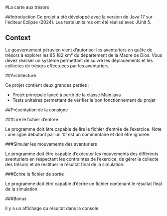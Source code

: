 #La carte aux trésors

##Introduction
Ce projet a été développé avec la version de Java 17 sur l'éditeur Eclipse (2024).
Les tests unitaires ont été réalisé avec JUnit 5.


## Context

Le gouvernement péruvien vient d’autoriser les aventuriers en quête de trésors à explorer les 85 182 km² du département de la Madre de Dios. 
Vous devez réaliser un système permettant de suivre les déplacements et les collectes de trésors effectuées par les aventuriers.


##Architecture

 Ce projet contient deux grandes parties :
 + Projet principale lancé à partir de la classe Main.java
 + Tests unitaires permettant de vérifier le bon fonctionnement du projet


##Présentation de la consigne

###Lire le fichier d’entrée

Le programme doit être capable de lire le fichier d’entrée de l’exercice.
Note : une ligne débutant par un ‘#’ est un commentaire et doit être ignorée.

###Simuler les mouvements des aventuriers

Le programme doit être capable d’exécuter les mouvements des différents aventuriers en respectant
les contraintes de l’exercice, de gérer la collecte des trésors et de restituer le résultat final de la
simulation.

###Ecrire le fichier de sortie

Le programme doit être capable d’écrire un fichier contenant le résultat final de la simulation

###Bonus

Il y a un affichage du résultat dans la console
